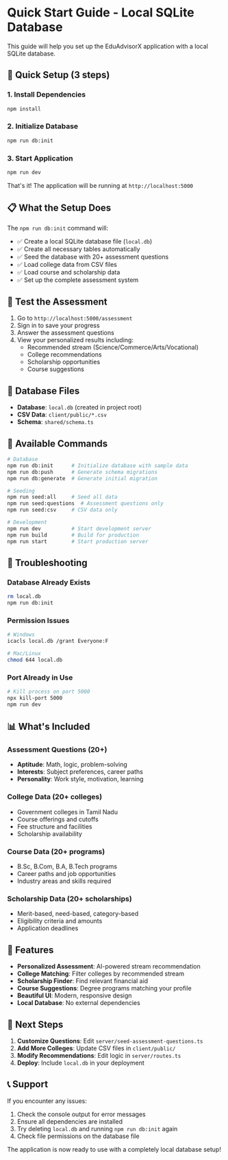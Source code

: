 # Quick Start Guide - Local SQLite Database

This guide will help you set up the EduAdvisorX application with a local SQLite database.

## 🚀 Quick Setup (3 steps)

### 1. Install Dependencies
```bash
npm install
```

### 2. Initialize Database
```bash
npm run db:init
```

### 3. Start Application
```bash
npm run dev
```

That's it! The application will be running at `http://localhost:5000`

## 📋 What the Setup Does

The `npm run db:init` command will:
- ✅ Create a local SQLite database file (`local.db`)
- ✅ Create all necessary tables automatically
- ✅ Seed the database with 20+ assessment questions
- ✅ Load college data from CSV files
- ✅ Load course and scholarship data
- ✅ Set up the complete assessment system

## 🎯 Test the Assessment

1. Go to `http://localhost:5000/assessment`
2. Sign in to save your progress
3. Answer the assessment questions
4. View your personalized results including:
   - Recommended stream (Science/Commerce/Arts/Vocational)
   - College recommendations
   - Scholarship opportunities
   - Course suggestions

## 📁 Database Files

- **Database**: `local.db` (created in project root)
- **CSV Data**: `client/public/*.csv`
- **Schema**: `shared/schema.ts`

## 🔧 Available Commands

```bash
# Database
npm run db:init      # Initialize database with sample data
npm run db:push      # Generate schema migrations
npm run db:generate  # Generate initial migration

# Seeding
npm run seed:all     # Seed all data
npm run seed:questions  # Assessment questions only
npm run seed:csv     # CSV data only

# Development
npm run dev          # Start development server
npm run build        # Build for production
npm run start        # Start production server
```

## 🐛 Troubleshooting

### Database Already Exists
```bash
rm local.db
npm run db:init
```

### Permission Issues
```bash
# Windows
icacls local.db /grant Everyone:F

# Mac/Linux
chmod 644 local.db
```

### Port Already in Use
```bash
# Kill process on port 5000
npx kill-port 5000
npm run dev
```

## 📊 What's Included

### Assessment Questions (20+)
- **Aptitude**: Math, logic, problem-solving
- **Interests**: Subject preferences, career paths
- **Personality**: Work style, motivation, learning

### College Data (20+ colleges)
- Government colleges in Tamil Nadu
- Course offerings and cutoffs
- Fee structure and facilities
- Scholarship availability

### Course Data (20+ programs)
- B.Sc, B.Com, B.A, B.Tech programs
- Career paths and job opportunities
- Industry areas and skills required

### Scholarship Data (20+ scholarships)
- Merit-based, need-based, category-based
- Eligibility criteria and amounts
- Application deadlines

## 🎨 Features

- **Personalized Assessment**: AI-powered stream recommendation
- **College Matching**: Filter colleges by recommended stream
- **Scholarship Finder**: Find relevant financial aid
- **Course Suggestions**: Degree programs matching your profile
- **Beautiful UI**: Modern, responsive design
- **Local Database**: No external dependencies

## 🔄 Next Steps

1. **Customize Questions**: Edit `server/seed-assessment-questions.ts`
2. **Add More Colleges**: Update CSV files in `client/public/`
3. **Modify Recommendations**: Edit logic in `server/routes.ts`
4. **Deploy**: Include `local.db` in your deployment

## 📞 Support

If you encounter any issues:
1. Check the console output for error messages
2. Ensure all dependencies are installed
3. Try deleting `local.db` and running `npm run db:init` again
4. Check file permissions on the database file

The application is now ready to use with a completely local database setup!
